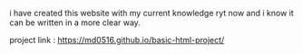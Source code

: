 i have created this website with my current knowledge ryt now and i know it can be written in a more clear way.

project link : https://md0516.github.io/basic-html-project/
